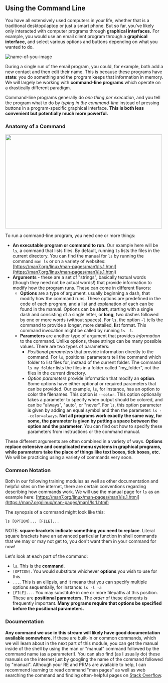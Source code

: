 ## Using the Command Line

You have all extensively used computers in your life, whether that is a traditional desktop/laptop or just a smart phone. But so far, you've likely only interacted with computer programs through **graphical interfaces.** For example, you would use an email client program through a **graphical interface,** and select various options and buttons depending on what you wanted to do. 

![name-of-you-image](https://github.com/saboriocole/fire-cb-2021-training/blob/main/images/GUI%20example.jpeg)

During a single run of the email program, you could, for example, both add a new contact and then edit their name. This is because these programs have **state**: you do something and the program keeps that information in memory.   We will largely be working with **command-line programs** which operate on a drastically different paradigm.

Command-line programs generally do *one thing per execution*, and you tell the program what to do by *typing in the command-line* instead of pressing buttons in a program-specific graphical interface.  **This is both less convenient but potentially much more powerful.** 
### Anatomy of a Command
<a href="url"><img src="https://github.com/saboriocole/fire-cb-2021-training/blob/main/images/CLI%20example.png" width="500" height="300" ></a>

To run a command-line program, you need one or more things:

- **An executable program or command to run.** Our example here will be `ls`, a command that lists files. By default, running `ls` lists the files in the current directory. You can find the manual for `ls` by running the command `man ls` or on a variety of websites: [https://man7.org/linux/man-pages/man1/ls.1.html](https://man7.org/linux/man-pages/man1/ls.1.html)
- **Arguments** - these are a set of "strings", basically textual words (though they need not be actual words!) that provide information to modify how the program runs. These can come in different flavors:
  - **Options** are a type of argument, usually beginning a dash, that modify how the command runs. These options are predefined in the code of each program, and a list and explanation of each can be found in the manual. Options can be **short**, starting with a single dash and consisting of a single letter, or **long**, two dashes followed by one or more words (without spaces). For `ls`, the option `-l` tells the command to provide a longer, more detailed, **l**ist format. This command invocation  might be called by running `ls -l`. 
  - **Parameters** are another type of argument that provides *information* to the command. Unlike options, these strings can be many possible values. There are two types of parameters:
    - *Positional parameters* that provide information directly to the command. For `ls`, positional parameters tell the command which folder to list files for, instead of the current folder. The command `ls my_folder` lists the files in a folder called "my_folder", not the files in the current directory.
    - *Option parameters* provide information that modify an **option**. Some options have either optional or required parameters that can be provided. Our example, `ls`, for instance, has an option to color the filenames. This option is `--color`. This option optionally takes a parameter to specify when output should be colored, and can be "always", "auto", or "never". For `ls`, this option parameter is given by adding an equal symbol and then the parameter: `ls --color=always`. **Not all programs work exactly the same way, for some, the parameter is given by putting a space between the option and the parameter.** You can find out how to specify these parameters from instructions or the command manual.

These different arguments are often combined in a variety of ways. **Options replace extensive and complicated menu systems in graphical programs, while parameters take the place of things like text boxes, tick boxes, etc.** We will be practicing using a variety of commands very soon.


### Common Notation

Both in our following training modules as well as other documentation and helpful sites on the internet, there are certain conventions regarding describing how commands work. We will use the manual page for `ls` as an example here: [https://man7.org/linux/man-pages/man1/ls.1.html](https://man7.org/linux/man-pages/man1/ls.1.html) 

The synopsis of a command might look like this: 

```
ls [OPTION]... [FILE]...
```
NOTE: **square brackets indicate something you need to replace**. Literal square brackets have an advanced particular function in shell commands that we may or may not get to, you don't want them in your command for now!

Let's look at each part of the command:
- `ls`. This is the **command**.
- `[OPTION]`. You would substitute whichever **options** you wish to use for this.
- `...`. This is an ellipsis, and it means that you can specify multiple options sequentially, for instance: `ls -l -a`
- `[FILE]...`. You may substitute in one or more filepaths at this position. These are **positional parameters.**
The *order* of these elements is frequently important. **Many programs require that options be specified before the positional parameters.**



### Documentation

**Any command we use in this stream will likely have good documentation available somewhere.** If these are built-in or common commands, which we will learn about in the next part of this module, you can get the manual inside of the shell by using the man or "manual" command followed by the command name (as a parameter!). You can also find (as I usually do) these manuals on the internet just by googling the name of the command followed by "manual". Although your RE and PRMs are available to help, I can recommend learning to read command "man pages" as well as web searching the command and finding often-helpful pages on [Stack Overflow](https://stackoverflow.com/).
